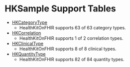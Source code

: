 # HKSample Support Tables

<!--
                  
This source file is part of the HealthKitOnFHIR open source project

SPDX-FileCopyrightText: 2022 Stanford University and the project authors (see CONTRIBUTORS.md)

SPDX-License-Identifier: MIT
             
-->

- [HKCategoryType](<doc:SupportedHKCategoryTypes>)
    - HealthKitOnFHIR supports 63 of 63 category types.
- [HKCorrelation](<doc:SupportedHKCorrelationTypes>)
    - HealthKitOnFHIR supports 1 of 2 correlation types.
- [HKClinicalType](<doc:SupportedHKClinicalTypes>)
    - HealthKitOnFHIR supports 8 of 8 clinical types.
- [HKQuantityType](<doc:SupportedHKQuantityTypes>)
    - HealthKitOnFHIR supports 82 of 84 quantity types.
    
